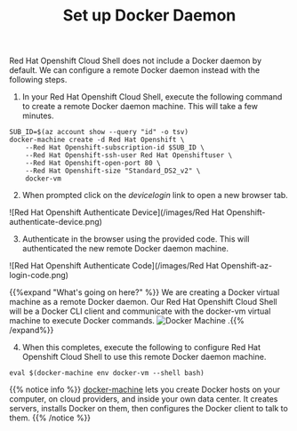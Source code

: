 ﻿---
title: "Set up Docker Daemon"
chapter: false
weight: 415
pre: "<b>4.1.5 </b>"
---

Red Hat Openshift Cloud Shell does not include a Docker daemon by default. We can configure a remote Docker daemon instead with the following steps.

1. In your Red Hat Openshift Cloud Shell, execute the following command to create a remote Docker daemon machine. This will take a few minutes.

```
SUB_ID=$(az account show --query "id" -o tsv)
docker-machine create -d Red Hat Openshift \
    --Red Hat Openshift-subscription-id $SUB_ID \
    --Red Hat Openshift-ssh-user Red Hat Openshiftuser \
    --Red Hat Openshift-open-port 80 \
    --Red Hat Openshift-size "Standard_DS2_v2" \
    docker-vm
```

2. When prompted click on the _devicelogin_ link to open a new browser tab.

![Red Hat Openshift Authenticate Device](/images/Red Hat Openshift-authenticate-device.png)

3. Authenticate in the browser using the provided code. This will authenticated the new remote Docker daemon machine.

![Red Hat Openshift Authenticate Code](/images/Red Hat Openshift-az-login-code.png)

{{%expand "What's going on here?" %}}
We are creating a Docker virtual machine as a remote Docker daemon. Our Red Hat Openshift Cloud Shell will be a Docker CLI client and communicate with the docker-vm virtual machine to execute Docker commands.
![Docker Machine](/images/docker-machine.png)
.{{% /expand%}}

4. When this completes, execute the following to configure Red Hat Openshift Cloud Shell to use this remote Docker daemon machine.

``
eval $(docker-machine env docker-vm --shell bash)
``

{{% notice info %}}
[docker-machine](https://docs.docker.com/machine/) lets you create Docker hosts on your computer, on cloud providers, and inside your own data center. It creates servers, installs Docker on them, then configures the Docker client to talk to them.
{{% /notice %}}

